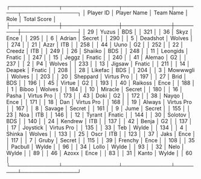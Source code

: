 ┌─────────────┬───────────────┬─────────────┬────────┬───────────────┐
│   Player ID │ Player Name   │ Team Name   │ Role   │   Total Score │
├─────────────┼───────────────┼─────────────┼────────┼───────────────┤
│          29 │ Yuzus         │ BDS         │        │           321 │
│          36 │ Skyz          │ Ence        │        │           295 │
│           6 │ Adrian        │ Secret      │        │           290 │
│           5 │ Deadshot      │ Wolves      │        │           274 │
│          21 │ Azzr          │ ITB         │        │           258 │
│          44 │ Uuno          │ G2          │        │           252 │
│          22 │ Creedz        │ ITB         │        │           249 │
│          26 │ Shaiiko       │ BDS         │        │           248 │
│          11 │ Leongids      │ Fnatic      │        │           247 │
│          15 │ Jeggz         │ Fnatic      │        │           240 │
│          41 │ Alemao        │ G2          │        │           237 │
│           2 │ P4            │ Wolves      │        │           233 │
│          13 │ Jigsaw        │ Fnatic      │        │           211 │
│          14 │ Deapek        │ Fnatic      │        │           208 │
│          28 │ Likefac       │ BDS         │        │           204 │
│           3 │ Mowwwgli      │ Wolves      │        │           203 │
│          20 │ Sheppard      │ Virtus Pro  │        │           197 │
│          27 │ Brid          │ BDS         │        │           196 │
│          45 │ Virtue        │ G2          │        │           193 │
│          40 │ Raikoss       │ Ence        │        │           188 │
│           1 │ Biboo         │ Wolves      │        │           184 │
│          10 │ Miracle       │ Secret      │        │           180 │
│          16 │ Pasha         │ Virtus Pro  │        │           173 │
│          43 │ Doki          │ G2          │        │           172 │
│          38 │ Nayqo         │ Ence        │        │           171 │
│          18 │ Dan           │ Virtus Pro  │        │           168 │
│          19 │ Always        │ Virtus Pro  │        │           167 │
│           8 │ Savage        │ Secret      │        │           161 │
│           9 │ Jume          │ Secret      │        │           155 │
│          23 │ Noa           │ ITB         │        │           146 │
│          12 │ Tyrant        │ Fnatic      │        │           144 │
│          30 │ Solotov       │ BDS         │        │           140 │
│          24 │ Kendrew       │ ITB         │        │           137 │
│          42 │ Benja         │ G2          │        │           137 │
│          17 │ Joystick      │ Virtus Pro  │        │           135 │
│          33 │ Teb           │ Wylde       │        │           134 │
│           4 │ Shinka        │ Wolves      │        │           133 │
│          25 │ Oscr          │ ITB         │        │           123 │
│          37 │ Jaks          │ Ence        │        │           117 │
│           7 │ Gruby         │ Secret      │        │           115 │
│          39 │ Frenchy       │ Ence        │        │           108 │
│          35 │ Pacbull       │ Wylde       │        │            96 │
│          34 │ Lollo         │ Wylde       │        │            93 │
│          32 │ Nelo          │ Wylde       │        │            89 │
│          46 │ Azoxx         │ Ence        │        │            83 │
│          31 │ Kanto         │ Wylde       │        │            60 │
└─────────────┴───────────────┴─────────────┴────────┴───────────────┘
